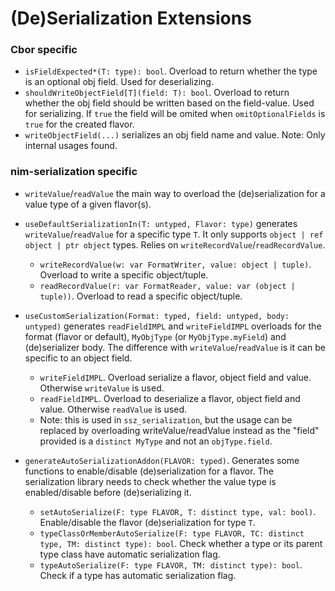 # (De)Serialization Extensions

### Cbor specific

- `isFieldExpected*(T: type): bool`. Overload to return whether the type is an optional obj field. Used for deserializing.
- `shouldWriteObjectField[T](field: T): bool`. Overload to return whether the obj field should be written based on the field-value. Used for serializing. If `true` the field will be omited when `omitOptionalFields` is `true` for the created flavor.
- `writeObjectField(...)` serializes an obj field name and value. Note: Only internal usages found.

### nim-serialization specific

- `writeValue`/`readValue` the main way to overload the (de)serialization for a value type of a given flavor(s).

- `useDefaultSerializationIn(T: untyped, Flavor: type)` generates `writeValue`/`readValue` for a specific type `T`. It only supports `object | ref object | ptr object` types. Relies on `writeRecordValue`/`readRecordValue`.
  - `writeRecordValue(w: var FormatWriter, value: object | tuple)`. Overload to write a specific object/tuple.
  - `readRecordValue(r: var FormatReader, value: var (object | tuple))`. Overload to read a specific object/tuple.

- `useCustomSerialization(Format: typed, field: untyped, body: untyped)` generates `readFieldIMPL` and `writeFieldIMPL` overloads for the format (flavor or default), `MyObjType` (or `MyObjType.myField`) and (de)serializer body. The difference with `writeValue`/`readValue` is it can be specific to an object field.
  - `writeFieldIMPL`. Overload serialize a flavor, object field and value. Otherwise `writeValue` is used.
  - `readFieldIMPL`. Overload to deserialize a flavor, object field and value. Otherwise `readValue` is used.
  - Note: this is used in `ssz_serialization`, but the usage can be replaced by overloading writeValue/readValue instead as the "field" provided is a `distinct MyType` and not an `objType.field`.

- `generateAutoSerializationAddon(FLAVOR: typed)`. Generates some functions to enable/disable (de)serialization for a flavor. The serialization library needs to check whether the value type is enabled/disable before (de)serializing it.
  - `setAutoSerialize(F: type FLAVOR, T: distinct type, val: bool)`. Enable/disable the flavor (de)serialization for type `T`.
  - `typeClassOrMemberAutoSerialize(F: type FLAVOR, TC: distinct type, TM: distinct type): bool`. Check whether a type or its parent type class have automatic serialization flag.
  - `typeAutoSerialize(F: type FLAVOR, TM: distinct type): bool`. Check if a type has automatic serialization flag.
